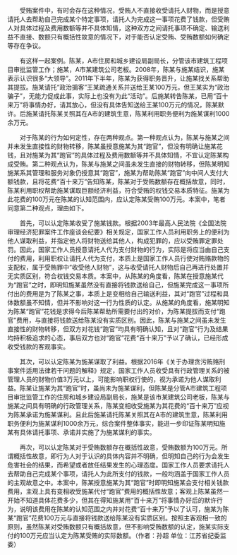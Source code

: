 　　受贿案件中，有时会存在这种情况，受贿人不直接收受请托人财物，而是授意请托人去帮助自己完成某个特定事项，请托人为完成这一事项花费了钱款，但受贿人对具体过程及费用数额等并不具体知情，这种双方之间请托事项不确定、输送利益不直接、数额只有概括性故意的情况下，对于能否认定受贿、受贿数额如何确定等存在争议。

　　有这样一起案例。陈某，A市住房和城乡建设局副局长，分管该市建筑工程项目审批监管工作；施某，A市某建筑公司老板。2008年，陈某与施某结识，施某表示认识很多“大领导”。2011年下半年，陈某为获得职务晋升，让施某找关系帮助其提拔。施某请托“政治掮客”王某疏通关系并送给王某100万元，但王某实为“政治骗子”，无能力促成此事，实际上也没有为此“活动”。后施某转告陈某，已用“百十来万”将事情办好，请其放心，但没有具体告知送给王某100万元的情况，陈某默许。后施某请托陈某关照其在A市的建筑生意，陈某利用职务便利为施某谋利1000余万元。

　　对于陈某的行为如何定性，存在两种观点。第一种观点认为，陈某与施某之间并未发生直接性的财物转移，陈某虽授意施某为其“跑官”，但没有明确让施某花钱，且对施某为其“跑官”的具体过程及费用数额等并不具体知情，不宜认定陈某构成受贿。第二种观点认为，陈某与施某之间虽未发生直接的财物转移，但陈某明知施某系其管理和服务对象仍授意其“跑官”，施某为帮助陈某“跑官”向中间人支付大额钱款，且将花费“百十来万”告知陈某，陈某对于受贿数额存在概括故意，同时，陈某利用职权帮助施某谋取巨额经济利益，符合受贿的权钱交易本质特征。施某为此花费的100万元在陈某的认知范围内，应认定陈某受贿100万元。本案中，笔者同意第二种观点，理由如下。

　　首先，可以认定陈某收受了施某钱款。根据2003年最高人民法院《全国法院审理经济犯罪案件工作座谈会纪要》相关规定，国家工作人员利用职务上的便利为他人谋取利益，并指定他人将财物送给其他人，构成犯罪的，应以受贿罪定罪处罚。因此，国家工作人员授意请托人代为支付财物的行为，实际是将应当由自己支付的费用，利用职权让请托人代为支付，本质上是国家工作人员行使对贿赂款物的支配权，属于受贿罪中“收受他人财物”，这与收受请托人财物后自己再进行处置并无实质区别，符合权钱交易本质。本案中，从陈某的角度看，陈某在授意施某代为“跑官”之时，即明知施某虽然没有直接将钱款送给自己，但施某完成这一事项所付出的费用是为了陈某之事，本质上是变相给自己输送利益，其对“跑官”过程和具体数额虽不知情，但并不影响对这一行为性质的认定。从施某的角度看，施某明知为陈某“跑官”花钱是求得今后陈某帮助所需要付出的对价，为陈某提拔而支付“跑官”费用，与直接将钱款送给陈某没有实质区别。因此，陈某与施某之间虽未发生直接性的财物转移，但双方对花钱“跑官”均具有明确认知，且对“跑官”行为及结果均持积极追求的心态，事后双方也对“跑官”花费“百十来万”予以了确认，已经形成收受钱款的客观事实。

　　其次，可以认定陈某为施某谋取了利益。根据2016年《关于办理贪污贿赂刑事案件适用法律若干问题的解释》规定，国家工作人员收受具有行政管理关系的被管理人员的财物价值3万元以上，可能影响职权行使的，视为承诺为他人谋取利益。陈某让施某为其“跑官”时，虽尚未为施某谋利，但陈某是分管A市建筑工程项目审批监管工作的住房和城乡建设局副局长，施某是该市某建筑公司老板，陈某与施某之间具有明确的行政管理关系，陈某变相收受施某为其花费的“百十来万”应视为陈某承诺为施某谋利。且此后施某请托陈某关照其在A市的建筑生意，陈某利用职务便利为施某谋利1000余万元，综合案件整体事实，能进一步印证陈某明知施某有具体请托事项、承诺并实施了为施某谋利的事实。

　　再次，可以认定陈某对于受贿数额存在概括性故意，受贿数额为100万元。所谓概括性故意，即行为人对于认识的具体内容并不明确，但明知自己的行为会发生危害社会的结果，而希望或者放任结果发生的心理态度。国家工作人员要求请托人去帮助自己完成某个事项，请托人为此所支付的钱款，一般均涵盖于国家工作人员的主观故意之中。本案中，陈某授意施某为其“跑官”时即明知施某会支付相关钱款费用，主观上具有变相收受施某代付“跑官”费用的概括性故意；客观上陈某虽然一开始不知道具体花费多少，但其在得知施某用“百十来万”将事情办好后的默许行为，说明该费用在陈某的认知范围之内并对花费“百十来万”予以了认可，施某为陈某“跑官”花费100万元与直接将钱款送给陈某没有实质区别。按照主客观相一致的原则，虽然陈某对受贿数额只有概括故意，但不影响受贿数额的认定，施某实际支付的100万元应当认定为陈某受贿的实际数额。（作者：孙超 单位：江苏省纪委监委）
